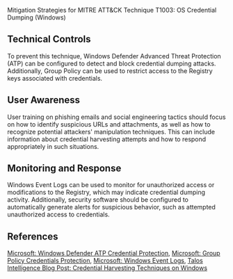Mitigation Strategies for MITRE ATT&CK Technique T1003: OS Credential Dumping (Windows)

## Technical Controls
To prevent this technique, Windows Defender Advanced Threat Protection (ATP) can be configured to detect and block credential dumping attacks. Additionally, Group Policy can be used to restrict access to the Registry keys associated with credentials.

## User Awareness
User training on phishing emails and social engineering tactics should focus on how to identify suspicious URLs and attachments, as well as how to recognize potential attackers' manipulation techniques. This can include information about credential harvesting attempts and how to respond appropriately in such situations.

## Monitoring and Response
Windows Event Logs can be used to monitor for unauthorized access or modifications to the Registry, which may indicate credential dumping activity. Additionally, security software should be configured to automatically generate alerts for suspicious behavior, such as attempted unauthorized access to credentials.

## References
[Microsoft: Windows Defender ATP Credential Protection](https://www.microsoft.com/en-us/wdsi/credential-protection), [Microsoft: Group Policy Credentials Protection](https://docs.microsoft.com/en-us/windows-server/identity/ad-fs/deployment/group-policy/credentials-protection), [Microsoft: Windows Event Logs](https://docs.microsoft.com/en-us/sysinternals/downloads/eventlog/), [Talos Intelligence Blog Post: Credential Harvesting Techniques on Windows](https://blog.talosintelligence.com/2016/12/credential-harvesting-techniques-on-windows/)